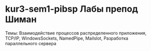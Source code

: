 # kur3-sem1-pibsp Лабы препод Шиман
Темы: Взаимодействие процеcсов распределенного приложения, TCP/IP, WindowsSockets, NamedPipe, Mailslot, Разработка параллельного сервера
